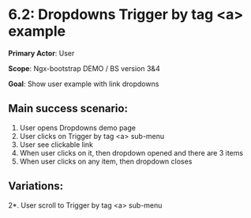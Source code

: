 6.2: Dropdowns Trigger by tag \<a> example
==========================================
**Primary Actor**: User

**Scope**: Ngx-bootstrap DEMO / BS version 3&4

**Goal**: Show user example with link dropdowns

Main success scenario:
----------------------
1. User opens Dropdowns demo page
2. User clicks on Trigger by tag \<a> sub-menu
3. User see clickable link
4. When user clicks on it, then dropdown opened and there are 3 items
5. When user clicks on any item, then dropdown closes

Variations:
-----------
2*. User scroll to Trigger by tag \<a> sub-menu
